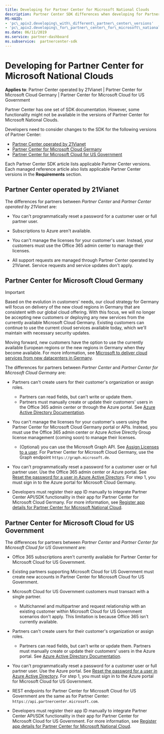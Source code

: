 ```yaml
---
title: Developing for Partner Center for Microsoft National Clouds
description: Partner Center SDK differences when developing for Partner Center for Microsoft National Clouds.
MS-HAID:
- 'pc\_apiv2.developing\_with\_different\_partner\_center\_versions'
- 'pc\_apiv2.developing\_for\_partner\_center\_for\_microsoft\_national\_cloud'
ms.date: 06/11/2019
ms.service: partner-dashboard
ms.subservice:  partnercenter-sdk
---
```


# Developing for Partner Center for Microsoft National Clouds

**Applies to**: Partner Center operated by 21Vianet | Partner Center for Microsoft Cloud Germany | Partner Center for Microsoft Cloud for US Government

Partner Center has one set of SDK documentation. However, some functionality might not be available in the versions of Partner Center for Microsoft National Clouds.

Developers need to consider changes to the SDK for the following versions of Partner Center:

- [Partner Center operated by 21Vianet](#partner-center-operated-by-21vianet)
- [Partner Center for Microsoft Cloud Germany](#partner-center-for-microsoft-cloud-germany)
- [Partner Center for Microsoft Cloud for US Government](#partner-center-for-microsoft-cloud-for-us-government)

Each Partner Center SDK article lists applicable Partner Center versions. Each managed reference article also lists applicable Partner Center versions in the **Requirements** section.

## Partner Center operated by 21Vianet

The differences for partners between *Partner Center* and *Partner Center operated by 21Vianet* are:

- You can't programmatically reset a password for a customer user or full partner user.

- Subscriptions to Azure aren't available.

- You can't manage the licenses for your customer's user. Instead, your customers must use the Office 365 admin center to manage their licenses.

- All support requests are managed through Partner Center operated by 21Vianet. Service requests and service updates don't apply.

## Partner Center for Microsoft Cloud Germany

> [!IMPORTANT]
> Based on the evolution in customers' needs, our cloud strategy for Germany will focus on delivery of the new cloud regions in Germany that are consistent with our global cloud offering. With this focus, we will no longer be accepting new customers or deploying any new services from the currently available Microsoft Cloud Germany. Existing customers can continue to use the current cloud services available today, which we'll maintain with necessary security updates.
>
> Moving forward, new customers have the option to use the currently available European regions or the new regions in Germany when they become available. For more information, see [Microsoft to deliver cloud services from new datacenters in Germany](https://news.microsoft.com/europe/2018/08/31/microsoft-to-deliver-cloud-services-from-new-datacentres-in-germany-in-2019-to-meet-evolving-customer-needs/).

The differences for partners between *Partner Center* and *Partner Center for Microsoft Cloud Germany* are:

- Partners can't create users for their customer's organization or assign roles.
  - Partners can read fields, but can't write or update them.
  - Partners must manually create or update their customers' users in the Office 365 admin center or through the Azure portal. See [Azure Active Directory Documentation](/azure/active-directory/).

- You can't manage the licenses for your customer's users using the Partner Center for Microsoft Cloud Germany portal or APIs. Instead, you must use the Office 365 admin center or Azure Active Directly Group license management (coming soon) to manage their licenses.
  - (Optional) you can use the Microsoft Graph API. See [Assign Licenses to a user](/graph/api/user-assignlicense). For Partner Center for Microsoft Cloud Germany, use the Graph endpoint `https://graph.microsoft.de`.

- You can't programmatically reset a password for a customer user or full partner user. Use the Office 365 admin center or Azure portal. See [Reset the password for a user in Azure Active Directory](/azure/active-directory/fundamentals/active-directory-users-reset-password-azure-portal). For step 1, you must sign in to the Azure portal for Microsoft Cloud Germany.

- Developers must register their app ID manually to integrate Partner Center API/SDK functionality in their app for Partner Center for Microsoft Cloud Germany. For more information, see [Register app details for Partner Center for Microsoft National Cloud](create-apps-for-partner-center-for-microsoft-national-clouds.md).

## Partner Center for Microsoft Cloud for US Government

The differences for partners between *Partner Center* and *Partner Center for Microsoft Cloud for US Government* are:

- Office 365 subscriptions aren't currently available for Partner Center for Microsoft Cloud for US Government.

- Existing partners supporting Microsoft Cloud for US Government must create new accounts in Partner Center for Microsoft Cloud for US Government.

- Microsoft Cloud for US Government customers must transact with a single partner.
  - Multichannel and multipartner and request relationship with an existing customer within Microsoft Cloud for US Government scenarios don't apply. This limitation is because Office 365 isn't currently available.

- Partners can't create users for their customer's organization or assign roles.
  - Partners can read fields, but can't write or update them. Partners must manually create or update their customers' users in the Azure portal. See [Azure Active Directory Documentation](/azure/active-directory/).

- You can't programmatically reset a password for a customer user or full partner user. Use the Azure portal. See [Reset the password for a user in Azure Active Directory](/azure/active-directory/active-directory-users-reset-password-azure-portal). For step 1, you must sign in to the Azure portal for Microsoft Cloud for US Government.

- REST endpoints for Partner Center for Microsoft Cloud for US Government are the same as for Partner Center: `https://api.partnercenter.microsoft.com`.

- Developers must register their app ID manually to integrate Partner Center API/SDK functionality in their app for Partner Center for Microsoft Cloud for US Government. For more information, see [Register app details for Partner Center for Microsoft National Cloud](create-apps-for-partner-center-for-microsoft-national-clouds.md).
